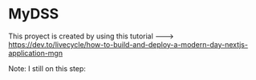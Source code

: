 # MyDSS

This proyect is created by using this tutorial ---> https://dev.to/livecycle/how-to-build-and-deploy-a-modern-day-nextjs-application-mgn

Note: I still on this step: 
